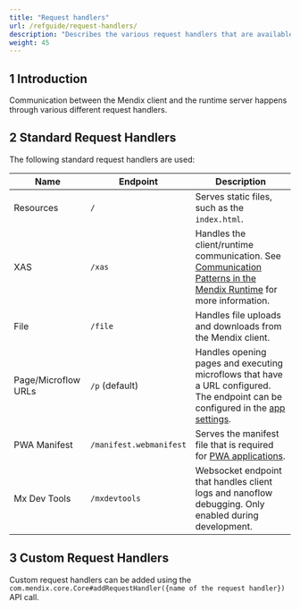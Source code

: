 ```yaml
---
title: "Request handlers"
url: /refguide/request-handlers/
description: "Describes the various request handlers that are available in the runtime."
weight: 45
---
```


## 1 Introduction

Communication between the Mendix client and the runtime server happens through various different request handlers. 

## 2 Standard Request Handlers

The following standard request handlers are used:

| Name | Endpoint | Description |
| ---- | -------- | ----------- |
| Resources | `/` | Serves static files, such as the `index.html`. |
| XAS | `/xas` | Handles the client/runtime communication. See [Communication Patterns in the Mendix Runtime](/refguide/communication-patterns/) for more information. |
| File | `/file` | Handles file uploads and downloads from the Mendix client. |
| Page/Microflow URLs | `/p` (default) | Handles opening pages and executing microflows that have a URL configured. The endpoint can be configured in the [app settings](/refguide/app-settings/#url-prefix). |
| PWA Manifest | `/manifest.webmanifest` | Serves the manifest file that is required for [PWA applications](/refguide/mobile/introduction-to-mobile-technologies/progressive-web-app/). |
| Mx Dev Tools | `/mxdevtools` | Websocket endpoint that handles client logs and nanoflow debugging. Only enabled during development. |

## 3 Custom Request Handlers

Custom request handlers can be added using the `com.mendix.core.Core#addRequestHandler({name of the request handler})` API call.
